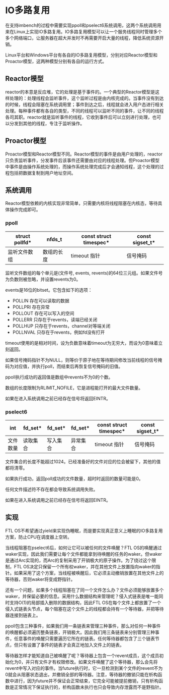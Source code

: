 # IO多路复用

在支持imbench的过程中需要实现ppoll和pselect6系统调用，这两个系统调用用来在Linux上实现IO多路复用。IO多路复用模型可以让一个服务线程同时管理多个多个网络端口，让服务器在超大并发时不再需要开启大量的线程，降低系统资源开销。

Linux平台和Windows平台有各自的IO多路复用模型，分别对应Reactor模型和Proactor模型，这两种模型分别有各自的运行方式。

## Reactor模型

reactor的本意是反应堆，它的处理是基于事件的。一个典型的Reactor模型是这样处理的：处理线程会监听事件，这个监听过程是由内核完成的。当事件没有到达的时候，线程会阻塞在系统调用里；事件到达之后，线程就会进入用户态进行相关处理。每种事件都有各自的类型，不同的线程可以监听不同的事件，让不同的线程各司其职。reactor就是监听事件的线程，它收到事件后可以立刻进行处理，也可以分发到其他的线程，专注于监听操作。

## Proactor模型

Proactor模型和Reactor模型不同。Reactor模型的事件是由用户处理的，reactor只负责监听事件，分发事件后该事件还需要由对应的线程处理。但Proactor模型中事件是由操作系统处理的，而操作系统处理完成后才会通知线程，这个处理的过程包括把数据复制到用户地址空间。

## 系统调用

Reactor模型依赖的内核实现非常简单，只需要内核将线程阻塞在内核态，等待具体操作完成即可。

### ppoll

| struct pollfd* | nfds_t     | const struct timespec* | const sigset_t* |
| -------------- | ---------- | ---------------------- | --------------- |
| 监听文件数组   | 数组的长度 | timeout 指针           | 信号掩码        |

监听文件数组的每个单元是(文件号, events, revents)的64位三元组。如果文件号为负数则被忽略，并设置revents为0。

events是16位的bitset。它包含如下的选项：

* POLLIN 存在可以读取的数据
* POLLPRI 存在异常
* POLLOUT 存在可以写入的空间
* POLLERR 只存在于revents，读端已经关闭
* POLLHUP 只存在于revents，channel对等端关闭
* POLLNVAL 只存在于revents，例如fd没有打开

timeout使用的是相对时间，设为负数意味着timeout为无穷大，而设为0意味着立刻返回。

如果信号掩码指针不为NULL，则等价于原子地在等待期间修改当前线程的信号掩码为对应值，并执行poll，而结束后再恢复信号掩码的旧值。

ppoll执行成功的返回值是数组中revents不为0的个数。

数组的长度限制为RLIMIT_NOFILE，它是进程能打开的最大文件数量。

如果在进入系统调用之前已经存在信号将返回EINTR。

### pselect6

| int      | fd_set*  | fd_set*  | fd_set*  | const struct timespec* | const sigset_t* |
| -------- | -------- | -------- | -------- | ---------------------- | --------------- |
| 文件数量 | 读取集合 | 写入集合 | 异常集合 | timeout 指针           | 信号掩码        |

文件集合的长度不能超过1024。已经准备好的文件对应的位会被留下，其他的值都将清零。

如果执行成功，返回poll成功的文件数量，超时时返回的数量可能是0。

任何文件描述符不存在都会导致系统调用失败。

如果在进入系统调用之前已经存在信号将返回EINTR。

## 实现

FTL OS不希望通过yield来实现伪睡眠，而是要实现真正意义上睡眠的IO多路复用方案，防止CPU在调度器上空转。

当线程阻塞在pselect6后，如何让它可以被任何的文件唤醒？FTL OS的唤醒通过waker实现，因此我们需要让每个文件都能拿到待唤醒的任务的waker。但waker是通过Arc实现的，而Arc的复制采用了开销极大的原子操作。为了绕过这个限制，FTL OS决定只保留一个所有权waker，并在其他文件上放置指向waker的指针。如果采用了这个方案，当线程被唤醒后，它必须主动撤销放置在其他文件上的等待器，否则waker将变成野指针。

还有一个问题，如果多个线程阻塞在了同一个文件怎么办？文件必须能够放置多个waker，并保留必要的信息。采用什么数据结构来管理呢？侵入式链表是唯一能同时支持O(1)的局部插入删除的数据结构，因此FTL OS在每个文件上都放置了一个侵入式链表头节点，每个阻塞在这个文件上的线程都会持有一个等待器，并把等待器连接到链表上。

ppoll包含三种事件，如果我们用一条链表来管理三种事件，那么对任何一种事件的唤醒都必须遍历整条链表，开销极大。因此我们用三条链表来分别管理三种事件，任意事件的唤醒只需要遍历它所在的链表。任何等待器都包含了三个链表节点，但只有设置了事件的链表才会真正地加入文件上的链表。

等待器怎样才能知道自己被唤醒了呢？等待器上包含一个revent成员，这个成员初始化为0，并只有文件才有权限修改。如果文件唤醒了这个等待器，那么会先将revent中写入对应的事件。当future执行时，它一旦检测到某个文件的revent不为0就会从阻塞状态退出，并撤销全部的等待器。注意，等待器的撤销只能在析构函数中进行，因为future并不保证会正常结束，它完全可能被提前撤销，只有析构函数是正常情况下保证执行的，析构函数未执行也只会导致内存泄露而不是野指针。